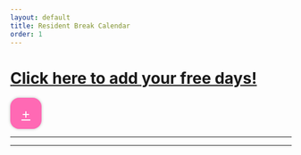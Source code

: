 ```yaml
---
layout: default
title: Resident Break Calendar
order: 1
---
```


# [Click here to add your free days!](https://forms.gle/DJogHaLU7Mrzd4U2A)

<a href="https://forms.gle/DJogHaLU7Mrzd4U2A" class="fab">+</a>
<style>
  .fab {
  border: none;
  height: 56px;
  width: 56px;
  background-color: hotpink;
  border-radius: 16px;
  display: flex;
  justify-content: center;
  align-items: center;
  font-size: 24px;
  color: white;
  box-shadow: 0 0 5px rgba(0, 0, 0, .25);
}
</style>

---

<div id="observablehq-searchInput-7d891de1"></div>

---

<div id="observablehq-calendarEl-7d891de1"></div>

<link rel="stylesheet" href="https://cdn.jsdelivr.net/npm/@observablehq/inspector@5/dist/inspector.css">
<script type="module">
import {Runtime, Inspector} from "https://cdn.jsdelivr.net/npm/@observablehq/runtime@5/dist/runtime.js";
import define from "https://api.observablehq.com/d/d379ad992bc21262@201.js?v=3";
const runtime = new Runtime()
const main = runtime.module(define, name => {
  if (name === "searchInput") return new Inspector(document.querySelector("#observablehq-searchInput-7d891de1"));
  if (name === "calendarEl") return new Inspector(document.querySelector("#observablehq-calendarEl-7d891de1"));
  return ["calendar","handleSearch","debouncedHandleSearch"].includes(name);
});
main.redefine("GOOGLE_SHEETS_API_KEY", "AIzaSyDln9ZScDNAYGPm-ueXLEf6W7zlbNI9qN8")
</script>
